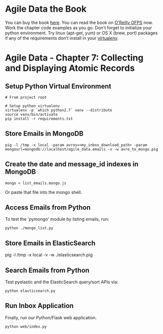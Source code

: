 Agile Data the Book
===================

You can buy the book [here](http://shop.oreilly.com/product/0636920025054.do). You can read the book on [O'Reilly OFPS](http://ofps.oreilly.com/titles/9781449326265/) now. Work the chapter code examples as you go. Don't forget to initialize your python environment. Try linux (apt-get, yum) or OS X (brew, port) packages if any of the requirements don't install in your [virtualenv](http://www.virtualenv.org/en/latest/).

Agile Data - Chapter 7: Collecting and Displaying Atomic Records
===============================================================

## Setup Python Virtual Environment ##

```
# From project root

# Setup python virtualenv
virtualenv -p `which python2.7` venv --distribute
source venv/bin/activate
pip install -r requirements.txt
```

## Store Emails in MongoDB ##

```
pig -l /tmp -x local -param avros=<my_inbox_download_path> -param mongourl=mongodb://localhost/agile_data.emails -v -w avro_to_mongo.pig
```

## Create the date and message_id indexes in MongoDB ##

```
mongo < list_emails.mongo.js
```

Or paste that file into the mongo shell.

## Access Emails from Python ##

To test the 'pymongo' module by listing emails, run:

```
python ./mongo_list.py
```

## Store Emails in ElasticSearch ##

pig -l /tmp -x local -v -w ./elasticsearch.pig

## Search Emails from Python ##

Test pyelastic and the ElasticSearch query/sort APIs via:

```
python elasticsearch.py
```

## Run Inbox Application ##

Finally, run our Python/Flask web application.

```
python web/index.py
```

